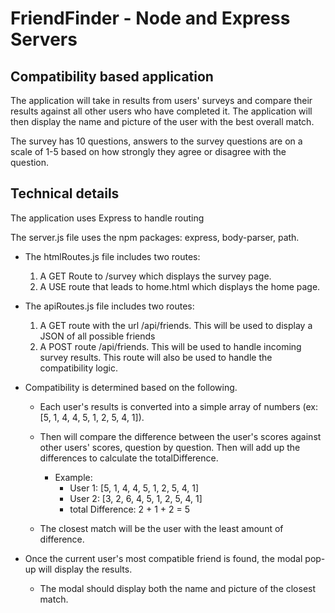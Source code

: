 # FriendFinder - Node and Express Servers

## Compatibility based application

The application will take in results from users' surveys and compare their results against all other users who have completed it. The application will then display the name and picture of the user with the best overall match.
    
The survey has 10 questions, answers to the survey questions are on a scale of 1-5 based on how strongly they agree or disagree with the question.

## Technical details

The application uses Express to handle routing

The server.js file uses the npm packages: express, body-parser, path.

* The htmlRoutes.js file includes two routes:

    1. A GET Route to /survey which displays the survey page.
    2. A USE route that leads to home.html which displays the home page.

* The apiRoutes.js file includes two routes:

    1. A GET route with the url /api/friends. This will be used to display a JSON of all possible friends
    2. A POST route /api/friends. This will be used to handle incoming survey results. This route will also be used to        handle the compatibility logic.

* Compatibility is determined based on the following.

    * Each user's results is converted into a simple array of numbers (ex: [5, 1, 4, 4, 5, 1, 2, 5, 4, 1]).

    * Then will compare the difference between the user's scores against other users' scores, question by question.  Then will add up the differences to calculate the totalDifference.  

        * Example:
            * User 1: [5, 1, 4, 4, 5, 1, 2, 5, 4, 1]
            * User 2: [3, 2, 6, 4, 5, 1, 2, 5, 4, 1]
            * total Difference: 2 + 1 + 2 = 5
            
    * The closest match will be the user with the least amount of difference.

* Once the current user's most compatible friend is found, the modal pop-up will display the results.

    * The modal should display both the name and picture of the closest match.